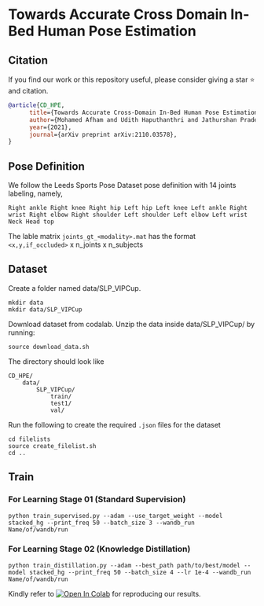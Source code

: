 # Towards Accurate Cross Domain In-Bed Human Pose Estimation

## Citation
If you find our work or this repository useful, please consider giving a star :star: and citation.
```bibtex
@article{CD_HPE,
      title={Towards Accurate Cross-Domain In-Bed Human Pose Estimation}, 
      author={Mohamed Afham and Udith Haputhanthri and Jathurshan Pradeepkumar and Mithunjha Anandakumar and Ashwin De Silva and Chamira Edussooriya},
      year={2021},
      journal={arXiv preprint arXiv:2110.03578},
}
```

## Pose Definition
We follow the Leeds Sports Pose Dataset pose definition with 14 joints labeling, namely, 

`Right ankle
Right knee
Right hip
Left hip
Left knee
Left ankle
Right wrist
Right elbow
Right shoulder
Left shoulder
Left elbow
Left wrist
Neck
Head top`

The lable matrix `joints_gt_<modality>.mat` has the format  `<x,y,if_occluded>` x n_joints x n_subjects 

## Dataset

Create a folder named data/SLP_VIPCup.
```
mkdir data
mkdir data/SLP_VIPCup
```

Download dataset from codalab. Unzip the data inside data/SLP_VIPCup/ by running:

```
source download_data.sh
```

The directory should look like

```
CD_HPE/ 
    data/
        SLP_VIPCup/ 
            train/ 
            test1/ 
            val/
```

Run the following to create the required `.json` files for the dataset

```
cd filelists
source create_filelist.sh
cd ..
```

## Train

### For Learning Stage 01 (Standard Supervision)

```
python train_supervised.py --adam --use_target_weight --model stacked_hg --print_freq 50 --batch_size 3 --wandb_run Name/of/wandb/run
```

### For Learning Stage 02 (Knowledge Distillation)

```
python train_distillation.py --adam --best_path path/to/best/model --model stacked_hg --print_freq 50 --batch_size 4 --lr 1e-4 --wandb_run Name/of/wandb/run
```

Kindly refer to [![Open In Colab](https://colab.research.google.com/assets/colab-badge.svg)](https://colab.research.google.com/github/MohamedAfham/CD_HPE/blob/master/Reproduce_NFP_Undercover.ipynb) for reproducing our results.
